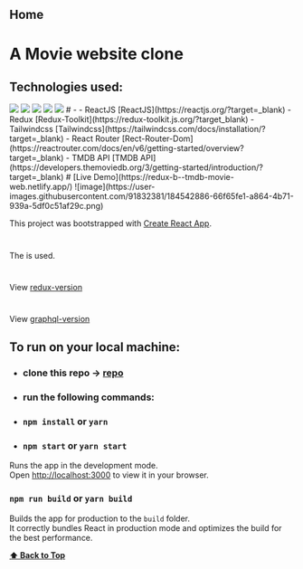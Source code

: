 ## Home
# A Movie website clone 
## Technologies used:
 <img src='https://img.shields.io/static/v1?label=ReactJs&message=Go to&color=blue&style=for-the-badge&logo=react'  />
 <img src='https://img.shields.io/static/v1?label=Redux Toolkit&message=Go to&color=blue&style=for-the-badge&logo=redux'  />
 <img src='https://img.shields.io/static/v1?label=TailwindCSS&message=Go to&color=blue&style=for-the-badge&logo=tailwindcss'  />
 <img src='https://img.shields.io/static/v1?label=React Router&message=Go to&color=blue&style=for-the-badge&logo=reactrouter'  />
 <img src='https://img.shields.io/static/v1?label=TMDB API&message=Go to&color=blue&style=for-the-badge&logo=themoviedatabase&right?link=http://reactjs.org'  />
#
-
- ReactJS       [ReactJS](https://reactjs.org/?target=_blank)
- Redux         [Redux-Toolkit](https://redux-toolkit.js.org/?target_blank)
- Tailwindcss   [Tailwindcss](https://tailwindcss.com/docs/installation/?target=_blank)
- React Router  [Rect-Router-Dom](https://reactrouter.com/docs/en/v6/getting-started/overview?target=_blank)
- TMDB API      [TMDB API](https://developers.themoviedb.org/3/getting-started/introduction/?target=_blank)
# [Live Demo](https://redux-b--tmdb-movie-web.netlify.app/)
![image](https://user-images.githubusercontent.com/91832381/184542886-66f65fe1-a864-4b71-939a-5df0c51af29c.png)

This project was bootstrapped with [Create React App](https://github.com/facebook/create-react-app).

#
The  is used.

#
View [redux-version](https://redux-b--tmdb-movie-web.netlify.app)


#
View [graphql-version](https://tmdb-movie-web.netlify.app)

## To run on your local machine:
- ### clone this repo -> [repo](https://github.com/ZaminMirzad/movie-website-clone.git)
- ### run the following commands:
- ### `npm install` or `yarn`
- ### `npm start` or `yarn start`

Runs the app in the development mode.\
Open [http://localhost:3000](http://localhost:3000) to view it in your browser.

### `npm run build` or  `yarn build`

Builds the app for production to the `build` folder.\
It correctly bundles React in production mode and optimizes the build for the best performance.




**[⬆ Back to Top](#home)**
